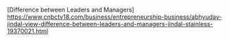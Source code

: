 [Difference between Leaders and Managers] https://www.cnbctv18.com/business/entrepreneurship-business/abhyuday-jindal-view-difference-between-leaders-and-managers-jindal-stainless-19370021.html
